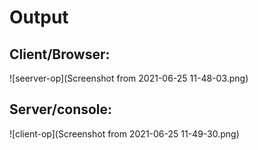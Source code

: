 # Output

## Client/Browser:
![seerver-op](Screenshot from 2021-06-25 11-48-03.png)

## Server/console:

![client-op](Screenshot from 2021-06-25 11-49-30.png)
